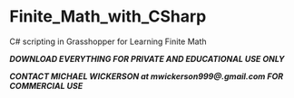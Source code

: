 # Finite_Math_with_CSharp
C# scripting in Grasshopper for Learning Finite Math

***DOWNLOAD EVERYTHING FOR PRIVATE AND EDUCATIONAL USE ONLY***

***CONTACT MICHAEL WICKERSON at mwickerson999@.gmail.com FOR COMMERCIAL USE*** 
